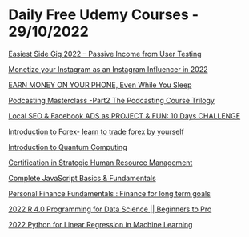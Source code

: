 # Daily Free Udemy Courses - 29/10/2022

[Easiest Side Gig 2022 – Passive Income from User Testing](https://www.udemy.com/course/easiest-side-gig-2022-passive-income-from-user-testing-course/?couponCode=USER-TESTING-2022)
[Monetize your Instagram as an Instagram Influencer in 2022](https://www.udemy.com/course/make-money-on-instagram-as-an-influencer/?couponCode=TLGRM111)
[EARN MONEY ON YOUR PHONE, Even While You Sleep](https://www.udemy.com/course/earn-bitcoin-for-free/?couponCode=4D5290138479728BF65E)
[Podcasting Masterclass -Part2 The Podcasting Course Trilogy](https://www.udemy.com/course/podcasting-masterclass-part2-the-podcasting-course-trilogy/?couponCode=28126E788E036BA352D6)
[Local SEO & Facebook ADS as PROJECT & FUN: 10 Days CHALLENGE](https://www.udemy.com/course/local-business-2022/?couponCode=WATERTIGER20)
[Introduction to Forex- learn to trade forex by yourself](https://www.udemy.com/course/introduction-to-forex-learn-to-trade-forex-by-yourself/?couponCode=225C9D6C88C62573BB80)
[Introduction to Quantum Computing](https://www.udemy.com/course/introduction-to-quantum-computing/?couponCode=63DD644CAA755D19B256)
[Certification in Strategic Human Resource Management](https://www.udemy.com/course/certification-in-strategic-human-resource-management/?couponCode=A735C3236AD2B987B5E2)
[Complete JavaScript Basics & Fundamentals](https://www.udemy.com/course/complete-javascript-basics-course/?couponCode=CREATIVEPROGRAMMER)
[Personal Finance Fundamentals : Finance for long term goals](https://www.udemy.com/course/financial-awareness-for-students-and-professionals/?couponCode=29C6857D89B81A2363C1)
[2022 R 4.0 Programming for Data Science || Beginners to Pro](https://www.udemy.com/course/r-programming-for-data-science-beginners-to-pro/?couponCode=F7FA9C515CAD0E4F536B)
[2022 Python for Linear Regression in Machine Learning](https://www.udemy.com/course/python-for-advanced-linear-regression-masterclass/?couponCode=6851DF19683A77F7FEC0)
